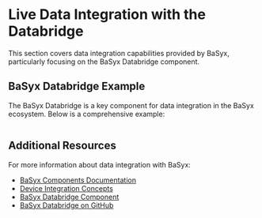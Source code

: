# Live Data Integration with the Databridge

This section covers data integration capabilities provided by BaSyx, particularly focusing on the BaSyx Databridge component.

## BaSyx Databridge Example

The BaSyx Databridge is a key component for data integration in the BaSyx ecosystem. Below is a comprehensive example:

```{include} ../../../../../external/basyx-java-server-sdk/examples/BaSyxDatabridge/README.md
```

## Additional Resources

For more information about data integration with BaSyx:

- [BaSyx Components Documentation](../../user_documentation/basyx_components/index.md)
- [Device Integration Concepts](../../user_documentation/concepts%20and%20architecture/device_integration.md)
- [BaSyx Databridge Component](../../user_documentation/basyx_components/databridge/index.md)
- [BaSyx Databridge on GitHub](https://github.com/eclipse-basyx/basyx-databridge)
